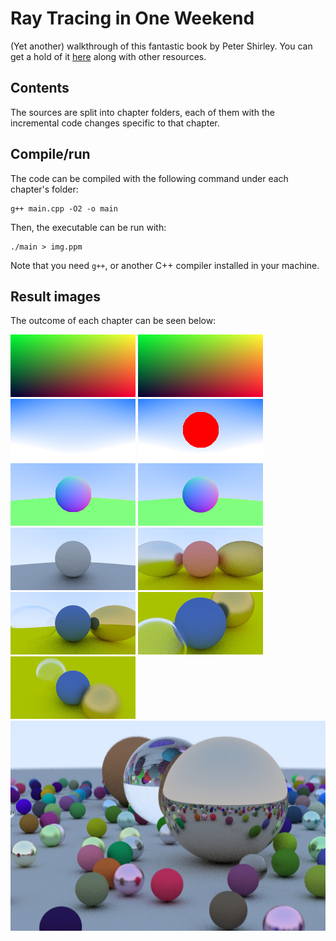 # Ray Tracing in One Weekend

(Yet another) walkthrough of this fantastic book by Peter Shirley. You can get a hold of it [here](http://in1weekend.blogspot.com/2016/01/ray-tracing-in-one-weekend.html) along with other resources.

## Contents

The sources are split into chapter folders, each of them with the incremental code changes specific to that chapter.

## Compile/run

The code can be compiled with the following command under each chapter's folder:

```
g++ main.cpp -O2 -o main
```
Then, the executable can be run with:

```
./main > img.ppm
```

Note that you need `g++`, or another C++ compiler installed in your machine.

## Result images

The outcome of each chapter can be seen below:

![Chapter 1](https://github.com/christat/inOneWeekend/blob/master/img/ch_1.jpg)
![Chapter 2](https://github.com/christat/inOneWeekend/blob/master/img/ch_2.jpg)
![Chapter 3](https://github.com/christat/inOneWeekend/blob/master/img/ch_3.jpg)
![Chapter 4](https://github.com/christat/inOneWeekend/blob/master/img/ch_4.jpg)
![Chapter 5](https://github.com/christat/inOneWeekend/blob/master/img/ch_5.jpg)
![Chapter 6](https://github.com/christat/inOneWeekend/blob/master/img/ch_6.jpg)
![Chapter 7](https://github.com/christat/inOneWeekend/blob/master/img/ch_7.jpg)
![Chapter 8](https://github.com/christat/inOneWeekend/blob/master/img/ch_8.jpg)
![Chapter 9](https://github.com/christat/inOneWeekend/blob/master/img/ch_9.jpg)
![Chapter 10](https://github.com/christat/inOneWeekend/blob/master/img/ch_10.jpg)
![Chapter 11](https://github.com/christat/inOneWeekend/blob/master/img/ch_11.jpg)
![Chapter 12](https://github.com/christat/inOneWeekend/blob/master/img/ch_12.jpg)
